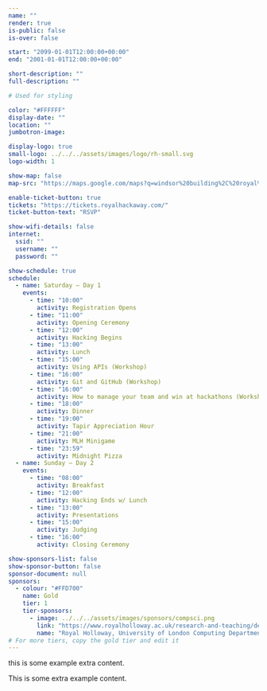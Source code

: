 ```yaml
---
name: ""
render: true
is-public: false
is-over: false

start: "2099-01-01T12:00:00+00:00"
end: "2001-01-01T12:00:00+00:00"

short-description: ""
full-description: ""

# Used for styling

color: "#FFFFFF"
display-date: ""
location: ""
jumbotron-image:

display-logo: true
small-logo: ../../../assets/images/logo/rh-small.svg
logo-width: 1

show-map: false
map-src: "https://maps.google.com/maps?q=windsor%20building%2C%20royal%20holloway%20university%20of%20london&t=&z=13&ie=UTF8&iwloc=&output=embed"

enable-ticket-button: true
tickets: "https://tickets.royalhackaway.com/"
ticket-button-text: "RSVP"

show-wifi-details: false
internet:
  ssid: ""
  username: ""
  password: ""

show-schedule: true
schedule:
  - name: Saturday — Day 1
    events:
      - time: "10:00"
        activity: Registration Opens
      - time: "11:00"
        activity: Opening Ceremony
      - time: "12:00"
        activity: Hacking Begins
      - time: "13:00"
        activity: Lunch
      - time: "15:00"
        activity: Using APIs (Workshop)
      - time: "16:00"
        activity: Git and GitHub (Workshop)
      - time: "16:00"
        activity: How to manage your team and win at hackathons (Workshop)
      - time: "18:00"
        activity: Dinner
      - time: "19:00"
        activity: Tapir Appreciation Hour
      - time: "21:00"
        activity: MLH Minigame
      - time: "23:59"
        activity: Midnight Pizza
  - name: Sunday — Day 2
    events:
      - time: "08:00"
        activity: Breakfast
      - time: "12:00"
        activity: Hacking Ends w/ Lunch
      - time: "13:00"
        activity: Presentations
      - time: "15:00"
        activity: Judging
      - time: "16:00"
        activity: Closing Ceremony

show-sponsors-list: false
show-sponsor-button: false
sponsor-document: null
sponsors:
  - colour: "#FFD700"
    name: Gold
    tier: 1
    tier-sponsors:
      - image: ../../../assets/images/sponsors/compsci.png
        link: "https://www.royalholloway.ac.uk/research-and-teaching/departments-and-schools/computer-science/"
        name: "Royal Holloway, University of London Computing Department"
# For more tiers, copy the gold tier and edit it
---
```


<section id="event-extra-content" style="background-color: {{ page.color }}">
  <div class="container text-light">
 <p class=""> this is some example extra content.</p>
</section>

This is some extra example content.

